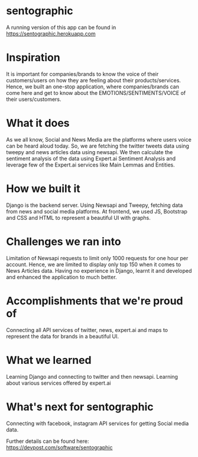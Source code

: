 # sentographic

A running version of this app can be found in https://sentographic.herokuapp.com


# Inspiration
It is important for companies/brands to know the voice of their customers/users on how they are feeling about their products/services. Hence, we built an one-stop application, where companies/brands can come here and get to know about the EMOTIONS/SENTIMENTS/VOICE of their users/customers.

#  What it does
As we all know, Social and News Media are the platforms where users voice can be heard aloud today. So, we are fetching the twitter tweets data using tweepy and news articles data using newsapi. We then calculate the sentiment analysis of the data using Expert.ai Sentiment Analysis and leverage few of the Expert.ai services like Main Lemmas and Entities.

# How we built it
Django is the backend server. Using Newsapi and Tweepy, fetching data from news and social media platforms. At frontend, we used JS, Bootstrap and CSS and HTML to represent a beautiful UI with graphs.

# Challenges we ran into
Limitation of Newsapi requests to limit only 1000 requests for one hour per account. Hence, we are limited to display only top 150 when it comes to News Articles data. Having no experience in Django, learnt it and developed and enhanced the application to much better.

# Accomplishments that we're proud of
Connecting all API services of twitter, news, expert.ai and maps to represent the data for brands in a beautiful UI.

# What we learned
Learning Django and connecting to twitter and then newsapi. Learning about various services offered by expert.ai

# What's next for sentographic
Connecting with facebook, instagram API services for getting Social media data.

Further details can be found here: https://devpost.com/software/sentographic
